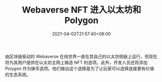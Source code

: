 ﻿---
title: "Webaverse NFT 进入以太坊和 Polygon"
date: 2021-04-02T21:57:40+08:00
lastmod: 2021-04-02T16:45:40+08:00
draft: false
authors: ["Eliza"]
description: "由区块链驱动的 Webaverse 在线世界一直在其自己的以太坊侧链上运行，但现在将为其用户提供在以太坊主网上铸造 NFT 的选项。此外，开发人员还将添加 Polygon 作为铸币选项。他们做出这个选择是为了让玩家可以选择连接更有价值的生态系统。"
featuredImage: "webaverse-nfts-coming-to-ethereum-and-polygon.png"
tags: ["Virtual World","虚拟世界","Play to Earn"]
categories: ["news"]
news: ["虚拟世界"]
weight: 
lightgallery: true
pinned: false
recommend: false
recommend1: false
---

由区块链驱动的 Webaverse 在线世界一直在其自己的以太坊侧链上运行，但现在将为其用户提供在以太坊主网上铸造 NFT 的选项。此外，开发人员还将添加 Polygon 作为铸币选项。他们做出这个选择是为了让玩家可以选择连接更有价值的生态系统。

<!--more-->

